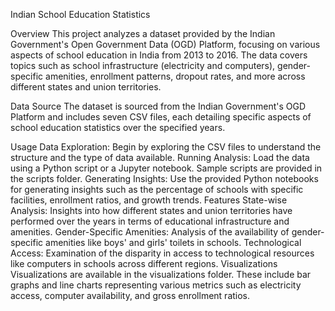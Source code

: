 Indian School Education Statistics


Overview
This project analyzes a dataset provided by the Indian Government's Open Government Data (OGD) Platform, focusing on various aspects of school education in India from 2013 to 2016. The data covers topics such as school infrastructure (electricity and computers), gender-specific amenities, enrollment patterns, dropout rates, and more across different states and union territories.

Data Source
The dataset is sourced from the Indian Government's OGD Platform and includes seven CSV files, each detailing specific aspects of school education statistics over the specified years.


Usage
Data Exploration: Begin by exploring the CSV files to understand the structure and the type of data available.
Running Analysis: Load the data using a Python script or a Jupyter notebook. Sample scripts are provided in the scripts folder.
Generating Insights: Use the provided Python notebooks for generating insights such as the percentage of schools with specific facilities, enrollment ratios, and growth trends.
Features
State-wise Analysis: Insights into how different states and union territories have performed over the years in terms of educational infrastructure and amenities.
Gender-Specific Amenities: Analysis of the availability of gender-specific amenities like boys' and girls' toilets in schools.
Technological Access: Examination of the disparity in access to technological resources like computers in schools across different regions.
Visualizations
Visualizations are available in the visualizations folder. These include bar graphs and line charts representing various metrics such as electricity access, computer availability, and gross enrollment ratios.

